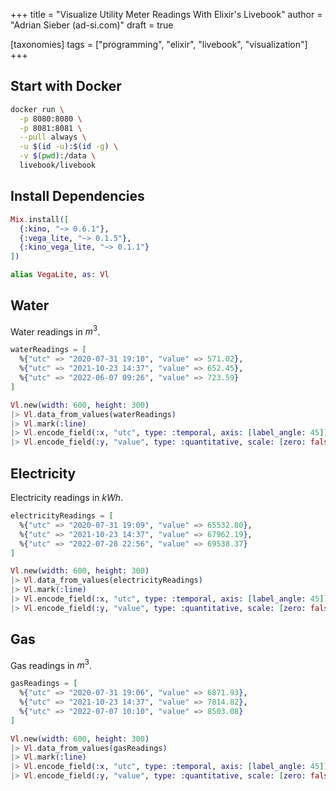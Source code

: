 +++
title = "Visualize Utility Meter Readings With Elixir's Livebook"
author = "Adrian Sieber (ad-si.com)"
draft = true

[taxonomies]
tags = ["programming", "elixir", "livebook", "visualization"]
+++

## Start with Docker

```sh
docker run \
  -p 8080:8080 \
  -p 8081:8081 \
  --pull always \
  -u $(id -u):$(id -g) \
  -v $(pwd):/data \
  livebook/livebook
```


## Install Dependencies

```elixir
Mix.install([
  {:kino, "~> 0.6.1"},
  {:vega_lite, "~> 0.1.5"},
  {:kino_vega_lite, "~> 0.1.1"}
])

alias VegaLite, as: Vl
```


## Water

Water readings in $m^3$.

```elixir
waterReadings = [
  %{"utc" => "2020-07-31 19:10", "value" => 571.02},
  %{"utc" => "2021-10-23 14:37", "value" => 652.45},
  %{"utc" => "2022-06-07 09:26", "value" => 723.59}
]

Vl.new(width: 600, height: 300)
|> Vl.data_from_values(waterReadings)
|> Vl.mark(:line)
|> Vl.encode_field(:x, "utc", type: :temporal, axis: [label_angle: 45])
|> Vl.encode_field(:y, "value", type: :quantitative, scale: [zero: false])
```


## Electricity

Electricity readings in $kWh$.

```elixir
electricityReadings = [
  %{"utc" => "2020-07-31 19:09", "value" => 65532.80},
  %{"utc" => "2021-10-23 14:37", "value" => 67962.19},
  %{"utc" => "2022-07-28 22:56", "value" => 69538.37}
]

Vl.new(width: 600, height: 300)
|> Vl.data_from_values(electricityReadings)
|> Vl.mark(:line)
|> Vl.encode_field(:x, "utc", type: :temporal, axis: [label_angle: 45])
|> Vl.encode_field(:y, "value", type: :quantitative, scale: [zero: false])
```


## Gas

Gas readings in $m^3$.

```elixir
gasReadings = [
  %{"utc" => "2020-07-31 19:06", "value" => 6871.93},
  %{"utc" => "2021-10-23 14:37", "value" => 7814.82},
  %{"utc" => "2022-07-07 10:10", "value" => 8503.08}
]

Vl.new(width: 600, height: 300)
|> Vl.data_from_values(gasReadings)
|> Vl.mark(:line)
|> Vl.encode_field(:x, "utc", type: :temporal, axis: [label_angle: 45])
|> Vl.encode_field(:y, "value", type: :quantitative, scale: [zero: false])
```
